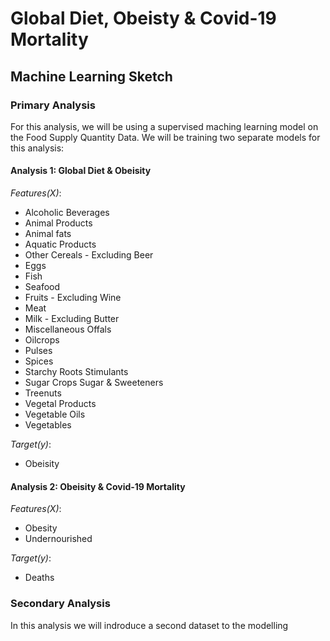 # Global Diet, Obeisty & Covid-19 Mortality

## Machine Learning Sketch

### Primary Analysis

For this analysis, we will be using a supervised maching learning model on the Food Supply Quantity Data. We will be training two separate models for this analysis:

#### Analysis 1: Global Diet & Obeisity

_Features(X)_:
  - Alcoholic Beverages	
  - Animal Products	
  - Animal fats	
  - Aquatic Products
  - Other	Cereals - Excluding Beer	
  - Eggs	
  - Fish
  - Seafood	
  - Fruits - Excluding Wine	
  - Meat	
  - Milk - Excluding Butter	
  - Miscellaneous	Offals	
  - Oilcrops	
  - Pulses	
  - Spices	
  - Starchy Roots	Stimulants	
  - Sugar Crops	Sugar & Sweeteners	
  - Treenuts	
  - Vegetal Products	
  - Vegetable Oils	
  - Vegetables

_Target(y)_:
  - Obeisity 

#### Analysis 2: Obeisity & Covid-19 Mortality 

_Features(X)_:
  - Obesity	
  - Undernourished

_Target(y)_:
  - Deaths 

### Secondary Analysis

In this analysis we will indroduce a second dataset to the modelling
